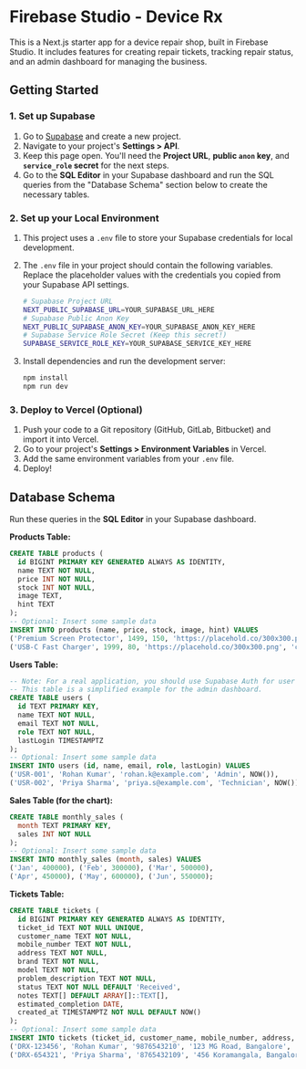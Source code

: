 # Firebase Studio - Device Rx

This is a Next.js starter app for a device repair shop, built in Firebase Studio. It includes features for creating repair tickets, tracking repair status, and an admin dashboard for managing the business.

## Getting Started

### 1. Set up Supabase

1.  Go to [Supabase](https://supabase.com/) and create a new project.
2.  Navigate to your project's **Settings > API**.
3.  Keep this page open. You'll need the **Project URL**, **public `anon` key**, and **`service_role` secret** for the next steps.
4.  Go to the **SQL Editor** in your Supabase dashboard and run the SQL queries from the "Database Schema" section below to create the necessary tables.

### 2. Set up your Local Environment

1.  This project uses a `.env` file to store your Supabase credentials for local development.
2.  The `.env` file in your project should contain the following variables. Replace the placeholder values with the credentials you copied from your Supabase API settings.

    ```bash
    # Supabase Project URL
    NEXT_PUBLIC_SUPABASE_URL=YOUR_SUPABASE_URL_HERE
    # Supabase Public Anon Key
    NEXT_PUBLIC_SUPABASE_ANON_KEY=YOUR_SUPABASE_ANON_KEY_HERE
    # Supabase Service Role Secret (Keep this secret!)
    SUPABASE_SERVICE_ROLE_KEY=YOUR_SUPABASE_SERVICE_KEY_HERE
    ```

3.  Install dependencies and run the development server:
    ```bash
    npm install
    npm run dev
    ```

### 3. Deploy to Vercel (Optional)

1.  Push your code to a Git repository (GitHub, GitLab, Bitbucket) and import it into Vercel.
2.  Go to your project's **Settings > Environment Variables** in Vercel.
3.  Add the same environment variables from your `.env` file.
4.  Deploy!

## Database Schema

Run these queries in the **SQL Editor** in your Supabase dashboard.

**Products Table:**
```sql
CREATE TABLE products (
  id BIGINT PRIMARY KEY GENERATED ALWAYS AS IDENTITY,
  name TEXT NOT NULL,
  price INT NOT NULL,
  stock INT NOT NULL,
  image TEXT,
  hint TEXT
);
-- Optional: Insert some sample data
INSERT INTO products (name, price, stock, image, hint) VALUES
('Premium Screen Protector', 1499, 150, 'https://placehold.co/300x300.png', 'screen protector'),
('USB-C Fast Charger', 1999, 80, 'https://placehold.co/300x300.png', 'charging cable');
```

**Users Table:**
```sql
-- Note: For a real application, you should use Supabase Auth for user management.
-- This table is a simplified example for the admin dashboard.
CREATE TABLE users (
  id TEXT PRIMARY KEY,
  name TEXT NOT NULL,
  email TEXT NOT NULL,
  role TEXT NOT NULL,
  lastLogin TIMESTAMPTZ
);
-- Optional: Insert some sample data
INSERT INTO users (id, name, email, role, lastLogin) VALUES
('USR-001', 'Rohan Kumar', 'rohan.k@example.com', 'Admin', NOW()),
('USR-002', 'Priya Sharma', 'priya.s@example.com', 'Technician', NOW());
```

**Sales Table (for the chart):**
```sql
CREATE TABLE monthly_sales (
  month TEXT PRIMARY KEY,
  sales INT NOT NULL
);
-- Optional: Insert some sample data
INSERT INTO monthly_sales (month, sales) VALUES
('Jan', 400000), ('Feb', 300000), ('Mar', 500000),
('Apr', 450000), ('May', 600000), ('Jun', 550000);
```

**Tickets Table:**
```sql
CREATE TABLE tickets (
  id BIGINT PRIMARY KEY GENERATED ALWAYS AS IDENTITY,
  ticket_id TEXT NOT NULL UNIQUE,
  customer_name TEXT NOT NULL,
  mobile_number TEXT NOT NULL,
  address TEXT NOT NULL,
  brand TEXT NOT NULL,
  model TEXT NOT NULL,
  problem_description TEXT NOT NULL,
  status TEXT NOT NULL DEFAULT 'Received',
  notes TEXT[] DEFAULT ARRAY[]::TEXT[],
  estimated_completion DATE,
  created_at TIMESTAMPTZ NOT NULL DEFAULT NOW()
);
-- Optional: Insert some sample data
INSERT INTO tickets (ticket_id, customer_name, mobile_number, address, brand, model, problem_description, status, notes, estimated_completion) VALUES
('DRX-123456', 'Rohan Kumar', '9876543210', '123 MG Road, Bangalore', 'Apple', 'iPhone 14 Pro', 'Screen is cracked.', 'In Repair', ARRAY['Screen replacement ordered.'], '2024-07-30'),
('DRX-654321', 'Priya Sharma', '8765432109', '456 Koramangala, Bangalore', 'Samsung', 'Galaxy S23', 'Battery drains very quickly.', 'Diagnosing', ARRAY['Initial tests running.'], '2024-07-28');
```
